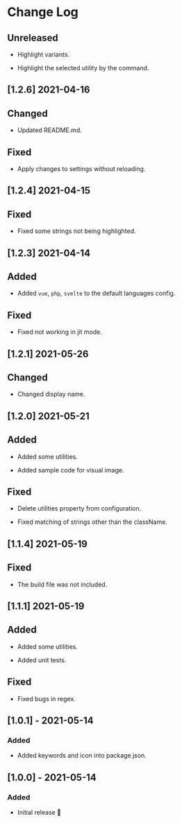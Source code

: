 # Change Log

## Unreleased

- Highlight variants.

- Highlight the selected utility by the command.

## [1.2.6] 2021-04-16

## Changed

- Updated README.md.

## Fixed

- Apply changes to settings without reloading.

## [1.2.4] 2021-04-15

## Fixed

- Fixed some strings not being highlighted.

## [1.2.3] 2021-04-14

## Added

- Added `vue`, `php`, `svelte` to the default languages config.

## Fixed

- Fixed not working in jit mode.

## [1.2.1] 2021-05-26

## Changed

- Changed display name.

## [1.2.0] 2021-05-21

## Added

- Added some utilities.

- Added sample code for visual image.

## Fixed

- Delete utilities property from configuration.

- Fixed matching of strings other than the className.

## [1.1.4] 2021-05-19

## Fixed

- The build file was not included.

## [1.1.1] 2021-05-19

## Added

- Added some utilities.

- Added unit tests.

## Fixed

- Fixed bugs in regex.

## [1.0.1] - 2021-05-14

### Added

- Added keywords and icon into package.json.

## [1.0.0] - 2021-05-14

### Added

- Initial release 🎉
